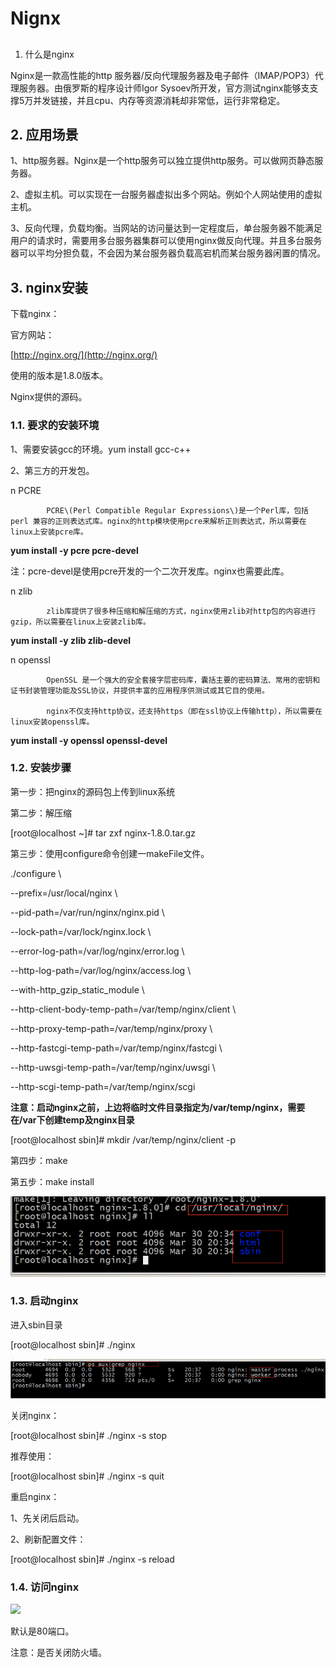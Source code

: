 # Nignx

## 
 1. 什么是nginx

Nginx是一款高性能的http 服务器/反向代理服务器及电子邮件（IMAP/POP3）代理服务器。由俄罗斯的程序设计师Igor Sysoev所开发，官方测试nginx能够支支撑5万并发链接，并且cpu、内存等资源消耗却非常低，运行非常稳定。

## 2.  应用场景

1、http服务器。Nginx是一个http服务可以独立提供http服务。可以做网页静态服务器。

2、虚拟主机。可以实现在一台服务器虚拟出多个网站。例如个人网站使用的虚拟主机。

3、反向代理，负载均衡。当网站的访问量达到一定程度后，单台服务器不能满足用户的请求时，需要用多台服务器集群可以使用nginx做反向代理。并且多台服务器可以平均分担负载，不会因为某台服务器负载高宕机而某台服务器闲置的情况。

## 3.  nginx安装

下载nginx：

官方网站：

[http://nginx.org/](http://nginx.org/)

使用的版本是1.8.0版本。

Nginx提供的源码。

### 1.1. 要求的安装环境

1、需要安装gcc的环境。yum install gcc-c++

2、第三方的开发包。

n  PCRE

            PCRE\(Perl Compatible Regular Expressions\)是一个Perl库，包括 perl 兼容的正则表达式库。nginx的http模块使用pcre来解析正则表达式，所以需要在linux上安装pcre库。

**yum install -y pcre pcre-devel**

注：pcre-devel是使用pcre开发的一个二次开发库。nginx也需要此库。

n  zlib

            zlib库提供了很多种压缩和解压缩的方式，nginx使用zlib对http包的内容进行gzip，所以需要在linux上安装zlib库。

**yum install -y zlib zlib-devel**

n  openssl

            OpenSSL 是一个强大的安全套接字层密码库，囊括主要的密码算法、常用的密钥和证书封装管理功能及SSL协议，并提供丰富的应用程序供测试或其它目的使用。

            nginx不仅支持http协议，还支持https（即在ssl协议上传输http），所以需要在linux安装openssl库。

**yum install -y openssl openssl-devel**

### 1.2. 安装步骤

第一步：把nginx的源码包上传到linux系统

第二步：解压缩

\[root@localhost ~\]\# tar zxf nginx-1.8.0.tar.gz

第三步：使用configure命令创建一makeFile文件。

./configure \

--prefix=/usr/local/nginx \

--pid-path=/var/run/nginx/nginx.pid \

--lock-path=/var/lock/nginx.lock \

--error-log-path=/var/log/nginx/error.log \

--http-log-path=/var/log/nginx/access.log \

--with-http\_gzip\_static\_module \

--http-client-body-temp-path=/var/temp/nginx/client \

--http-proxy-temp-path=/var/temp/nginx/proxy \

--http-fastcgi-temp-path=/var/temp/nginx/fastcgi \

--http-uwsgi-temp-path=/var/temp/nginx/uwsgi \

--http-scgi-temp-path=/var/temp/nginx/scgi

**注意：启动nginx之前，上边将临时文件目录指定为/var/temp/nginx，需要在/var下创建temp及nginx目录**

\[root@localhost sbin\]\# mkdir /var/temp/nginx/client -p

第四步：make

第五步：make install

![](../../.gitbook/assets/image%20%2899%29.png)

### 1.3. 启动nginx

进入sbin目录

\[root@localhost sbin\]\# ./nginx  
 

![](../../.gitbook/assets/image%20%28111%29.png)

关闭nginx：

\[root@localhost sbin\]\# ./nginx -s stop

推荐使用：

\[root@localhost sbin\]\# ./nginx -s quit

重启nginx：

1、先关闭后启动。

2、刷新配置文件：

\[root@localhost sbin\]\# ./nginx -s reload

### 1.4. 访问nginx

![](file:////Users/wupan/Library/Group%20Containers/UBF8T346G9.Office/TemporaryItems/msohtmlclip/clip_image004.png)

默认是80端口。

注意：是否关闭防火墙。

